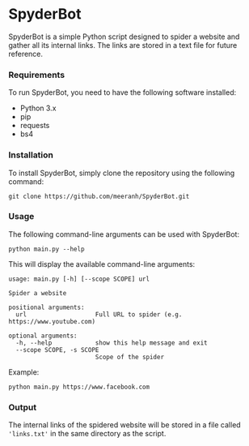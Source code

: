 # **SpyderBot**

SpyderBot is a simple Python script designed to spider a website and gather all its internal links. The links are stored in a text file for future reference.

### **Requirements**

To run SpyderBot, you need to have the following software installed:

* Python 3.x
* pip
* requests
* bs4

### **Installation**

To install SpyderBot, simply clone the repository using the following command:

`git clone https://github.com/meeranh/SpyderBot.git`

### **Usage**

The following command-line arguments can be used with SpyderBot:

`python main.py --help`

This will display the available command-line arguments:

```
usage: main.py [-h] [--scope SCOPE] url

Spider a website

positional arguments:
  url                   Full URL to spider (e.g. https://www.youtube.com)

optional arguments:
  -h, --help            show this help message and exit
  --scope SCOPE, -s SCOPE
                        Scope of the spider
```

Example:

`python main.py https://www.facebook.com`

### **Output**

The internal links of the spidered website will be stored in a file called `'links.txt'` in the same directory as the script.
